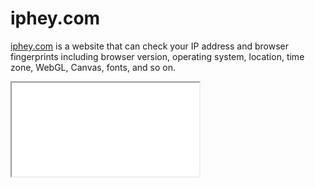 # iphey.com
[iphey.com](https://iphey.com/) is a website that can check your IP address and browser fingerprints including browser version, operating system, location, time zone, WebGL, Canvas, fonts, and so on.

<iframe src="[https://www.runoob.com](https://iphey.com/)">
  <p>Your browser doesn't support iframe </p>
</iframe>
